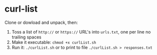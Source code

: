 # curl-list

Clone or dowload and unpack, then:

1. Toss a list of `http://` or `https://` URL's into `urls.txt`, one per line no trailing spaces
2. Make it executable: `chmod +x curlList.sh`
3. Run it: `./curlList.sh` or to print to file `./curlList.sh > responses.txt`
